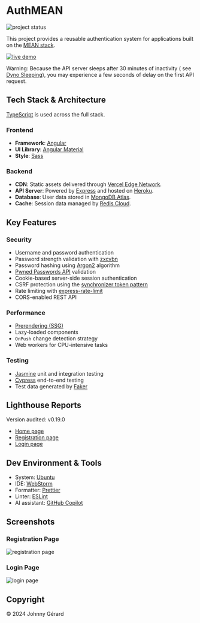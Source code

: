 # AuthMEAN

![project status](https://img.shields.io/badge/project_status-active_development-green?style=for-the-badge)

This project provides a reusable authentication system for applications built on
the [MEAN stack](https://www.mongodb.com/resources/languages/mean-stack).

[![live demo](https://img.shields.io/badge/live_demo-blue?style=for-the-badge)](https://mean-authentication.app.jgerard.dev/)

Warning: Because the API server sleeps after 30 minutes of inactivity (
see [Dyno Sleeping](https://devcenter.heroku.com/articles/eco-dyno-hours#dyno-sleeping)),
you may experience a few seconds of delay on the first API request.

## Tech Stack & Architecture

[TypeScript](https://www.typescriptlang.org/) is used across the full stack.

### Frontend

- **Framework**: [Angular](https://angular.dev/)
- **UI Library**: [Angular Material](https://material.angular.io/)
- **Style**: [Sass](https://sass-lang.com/)

### Backend

- **CDN**: Static assets delivered through [Vercel Edge Network](https://vercel.com/docs/edge-network/overview).
- **API Server**: Powered by [Express](https://expressjs.com/) and hosted on [Heroku](https://www.heroku.com/).
- **Database**: User data stored in [MongoDB Atlas](https://www.mongodb.com/atlas).
- **Cache**: Session data managed by [Redis Cloud](https://redis.io/cloud/).

## Key Features

### Security

- Username and password authentication
- Password strength validation with [zxcvbn](https://github.com/dropbox/zxcvbn?tab=readme-ov-file#readme)
- Password hashing using [Argon2](https://github.com/P-H-C/phc-winner-argon2?tab=readme-ov-file#readme) algorithm
- [Pwned Passwords API](https://haveibeenpwned.com/API/v3#PwnedPasswords) validation
- Cookie-based server-side session authentication
- CSRF protection using
  the [synchronizer token pattern](https://cheatsheetseries.owasp.org/cheatsheets/Cross-Site_Request_Forgery_Prevention_Cheat_Sheet.html#synchronizer-token-pattern)
- Rate limiting with [express-rate-limit](https://express-rate-limit.mintlify.app/overview)
- CORS-enabled REST API

### Performance

- [Prerendering (SSG)](https://angular.dev/guide/prerendering)
- Lazy-loaded components
- `OnPush` change detection strategy
- Web workers for CPU-intensive tasks

### Testing

- [Jasmine](https://jasmine.github.io/) unit and integration testing
- [Cypress](https://www.cypress.io/) end-to-end testing
- Test data generated by [Faker](https://fakerjs.dev/)

## Lighthouse Reports

Version audited: v0.19.0

- [Home page](https://googlechrome.github.io/lighthouse/viewer/?gist=c57216d3b70a42c74d21b6bccc66a57b)
- [Registration page](https://googlechrome.github.io/lighthouse/viewer/?gist=a8c3b920ce36abfc5973bd60459409cc)
- [Login page](https://googlechrome.github.io/lighthouse/viewer/?gist=5cff44991036ae26c29fd741bc6ec5e2)

## Dev Environment & Tools

- System: [Ubuntu](https://ubuntu.com/)
- IDE: [WebStorm](https://www.jetbrains.com/webstorm/)
- Formatter: [Prettier](https://prettier.io/)
- Linter: [ESLint](https://eslint.org/)
- AI assistant: [GitHub Copilot](https://github.com/features/copilot)

## Screenshots

### Registration Page

![registration page](docs/screenshots/registration-page.avif)

### Login Page

![login page](docs/screenshots/login-page.avif)

## Copyright

© 2024 Johnny Gérard
